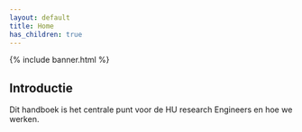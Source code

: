 ```yaml
---
layout: default
title: Home
has_children: true
---
```


{% include banner.html %}

## Introductie
Dit handboek is het centrale punt voor de HU research Engineers en hoe we werken.

